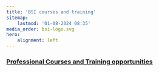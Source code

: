 ```yaml
---
title: 'BSI courses and training'
sitemap:
    lastmod: '01-08-2024 08:35'
media_order: bsi-logo.svg
hero:
    alignment: left
---
```


### [Professional Courses and Training opportunities](https://www.bsigroup.com/en-GB/products-and-services/training-courses-and-qualifications/training-courses-results/?q=&topics=&standards=&type=training&facets=1@1@158,2@1@44&page=1)